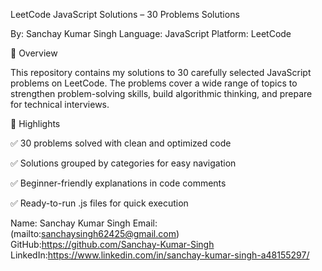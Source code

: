 LeetCode JavaScript Solutions – 30 Problems Solutions 

By: Sanchay Kumar Singh
Language: JavaScript 
Platform: LeetCode

📌 Overview

This repository contains my solutions to 30 carefully selected JavaScript problems on LeetCode.
The problems cover a wide range of topics to strengthen problem-solving skills, build algorithmic thinking, and prepare for technical interviews.

🌟 Highlights

✅ 30 problems solved with clean and optimized code

✅ Solutions grouped by categories for easy navigation

✅ Beginner-friendly explanations in code comments

✅ Ready-to-run .js files for quick execution


Name: Sanchay Kumar Singh
Email: (mailto:sanchaysingh62425@gmail.com)
GitHub:https://github.com/Sanchay-Kumar-Singh 
LinkedIn:https://www.linkedin.com/in/sanchay-kumar-singh-a48155297/
